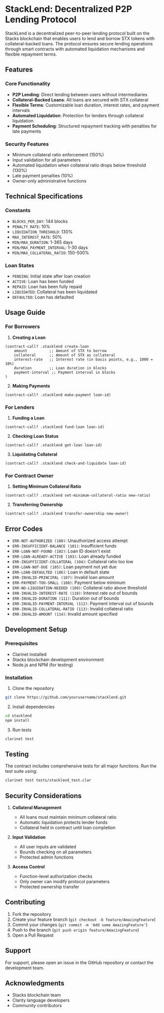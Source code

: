 # StackLend: Decentralized P2P Lending Protocol

StackLend is a decentralized peer-to-peer lending protocol built on the Stacks blockchain that enables users to lend and borrow STX tokens with collateral-backed loans. The protocol ensures secure lending operations through smart contracts with automated liquidation mechanisms and flexible repayment terms.

## Features

### Core Functionality
- **P2P Lending**: Direct lending between users without intermediaries
- **Collateral-Backed Loans**: All loans are secured with STX collateral
- **Flexible Terms**: Customizable loan duration, interest rates, and payment intervals
- **Automated Liquidation**: Protection for lenders through collateral liquidation
- **Payment Scheduling**: Structured repayment tracking with penalties for late payments

### Security Features
- Minimum collateral ratio enforcement (150%)
- Input validation for all parameters
- Automated liquidation when collateral ratio drops below threshold (130%)
- Late payment penalties (10%)
- Owner-only administrative functions

## Technical Specifications

### Constants
- `BLOCKS_PER_DAY`: 144 blocks
- `PENALTY_RATE`: 10%
- `LIQUIDATION_THRESHOLD`: 130%
- `MAX_INTEREST_RATE`: 50%
- `MIN/MAX_DURATION`: 1-365 days
- `MIN/MAX_PAYMENT_INTERVAL`: 1-30 days
- `MIN/MAX_COLLATERAL_RATIO`: 150-500%

### Loan States
- `PENDING`: Initial state after loan creation
- `ACTIVE`: Loan has been funded
- `REPAID`: Loan has been fully repaid
- `LIQUIDATED`: Collateral has been liquidated
- `DEFAULTED`: Loan has defaulted

## Usage Guide

### For Borrowers

1. **Creating a Loan**
```clarity
(contract-call? .stacklend create-loan
    amount          ;; Amount of STX to borrow
    collateral      ;; Amount of STX as collateral
    interest-rate   ;; Interest rate (in basis points, e.g., 1000 = 10%)
    duration        ;; Loan duration in blocks
    payment-interval ;; Payment interval in blocks
)
```

2. **Making Payments**
```clarity
(contract-call? .stacklend make-payment loan-id)
```

### For Lenders

1. **Funding a Loan**
```clarity
(contract-call? .stacklend fund-loan loan-id)
```

2. **Checking Loan Status**
```clarity
(contract-call? .stacklend get-loan loan-id)
```

3. **Liquidating Collateral**
```clarity
(contract-call? .stacklend check-and-liquidate loan-id)
```

### For Contract Owner

1. **Setting Minimum Collateral Ratio**
```clarity
(contract-call? .stacklend set-minimum-collateral-ratio new-ratio)
```

2. **Transferring Ownership**
```clarity
(contract-call? .stacklend transfer-ownership new-owner)
```

## Error Codes

- `ERR-NOT-AUTHORIZED (100)`: Unauthorized access attempt
- `ERR-INSUFFICIENT-BALANCE (101)`: Insufficient funds
- `ERR-LOAN-NOT-FOUND (102)`: Loan ID doesn't exist
- `ERR-LOAN-ALREADY-ACTIVE (103)`: Loan already funded
- `ERR-INSUFFICIENT-COLLATERAL (104)`: Collateral ratio too low
- `ERR-LOAN-NOT-DUE (105)`: Loan payment not yet due
- `ERR-LOAN-DEFAULTED (106)`: Loan in default state
- `ERR-INVALID-PRINCIPAL (107)`: Invalid loan amount
- `ERR-PAYMENT-TOO-SMALL (108)`: Payment below minimum
- `ERR-NO-LIQUIDATION-NEEDED (109)`: Collateral ratio above threshold
- `ERR-INVALID-INTEREST-RATE (110)`: Interest rate out of bounds
- `ERR-INVALID-DURATION (111)`: Duration out of bounds
- `ERR-INVALID-PAYMENT-INTERVAL (112)`: Payment interval out of bounds
- `ERR-INVALID-COLLATERAL-RATIO (113)`: Invalid collateral ratio
- `ERR-INVALID-AMOUNT (114)`: Invalid amount specified

## Development Setup

### Prerequisites
- Clarinet installed
- Stacks blockchain development environment
- Node.js and NPM (for testing)

### Installation
1. Clone the repository
```bash
git clone https://github.com/yourusername/stacklend.git
```

2. Install dependencies
```bash
cd stacklend
npm install
```

3. Run tests
```bash
clarinet test
```

## Testing

The contract includes comprehensive tests for all major functions. Run the test suite using:

```bash
clarinet test tests/stacklend_test.clar
```

## Security Considerations

1. **Collateral Management**
   - All loans must maintain minimum collateral ratio
   - Automatic liquidation protects lender funds
   - Collateral held in contract until loan completion

2. **Input Validation**
   - All user inputs are validated
   - Bounds checking on all parameters
   - Protected admin functions

3. **Access Control**
   - Function-level authorization checks
   - Only owner can modify protocol parameters
   - Protected ownership transfer

## Contributing

1. Fork the repository
2. Create your feature branch (`git checkout -b feature/AmazingFeature`)
3. Commit your changes (`git commit -m 'Add some AmazingFeature'`)
4. Push to the branch (`git push origin feature/AmazingFeature`)
5. Open a Pull Request


## Support

For support, please open an issue in the GitHub repository or contact the development team.

## Acknowledgments

- Stacks blockchain team
- Clarity language developers
- Community contributors